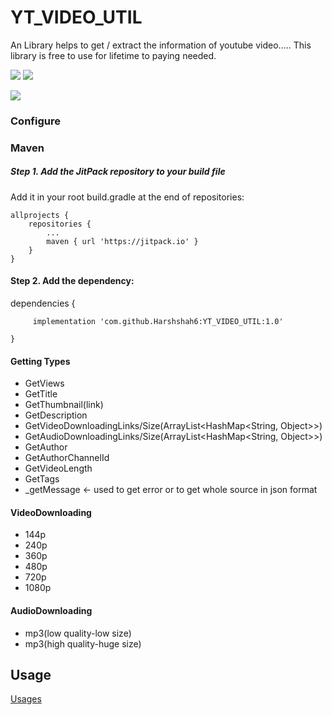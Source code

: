 # YT_VIDEO_UTIL
An Library helps to get / extract the information of youtube video..... This library is free to use for lifetime to paying needed.

 [![](https://jitpack.io/v/Harshshah6/YT_VIDEO_UTIL.svg)](https://jitpack.io/#Harshshah6/YT_VIDEO_UTIL)
 [![](https://jitpack.io/v/Harshshah6/week.svg)](httls://jitpack.io/#Harshshah6/week.svg)
 
 [![](https://repository-images.githubusercontent.com/530299726/354e9b8e-b555-4609-b00c-1c871a2144ef)](https://repository-images.githubusercontent.com/530299726/354e9b8e-b555-4609-b00c-1c871a2144ef)
 
 ### Configure
 ### Maven
 ##### Step 1. Add the JitPack repository to your build file
   Add it in your root build.gradle at the end of repositories:

	allprojects {
		repositories {
			...
			maven { url 'https://jitpack.io' }
		}
	}
 
 
 #### Step 2. Add the dependency:
 
 
 dependencies {
 
	     implementation 'com.github.Harshshah6:YT_VIDEO_UTIL:1.0'
         
	}
	

#### Getting Types
- GetViews
- GetTitle
- GetThumbnail(link)
- GetDescription
- GetVideoDownloadingLinks/Size(ArrayList<HashMap<String, Object>>)
- GetAudioDownloadingLinks/Size(ArrayList<HashMap<String, Object>>)
- GetAuthor
- GetAuthorChannelId
- GetVideoLength
- GetTags
- _getMessage <- used to get error or to get whole source in json format

#### VideoDownloading
- 144p
- 240p
- 360p
- 480p
- 720p
- 1080p

#### AudioDownloading
- mp3(low quality-low size)
- mp3(high quality-huge size)

## Usage
[Usages](https://github.com/Harshshah6/YT_VIDEO_UTIL/blob/master/Documentation/Usage.md)
